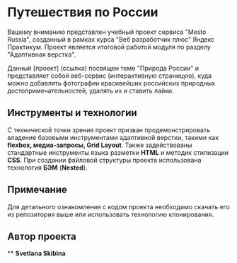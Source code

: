 # Путешествия по России

Вашему вниманию представлен учебный проект сервиса "Mesto Russia", созданный в рамках курса "Веб разработчик плюс" Яндекс Практикум. 
Проект является итоговой работой модуля по разделу "Адаптивная верстка". 
  
Данный [проект] (ссылка) посвящен теме "Природа России" и представляет собой веб-сервис (интерактивную страницую), куда можно добавлять фотографии красивейших российских природных достопримечательностей, удалять их и ставить лайки.

## Инструменты и технологии

С технической точки зрения проект призван продемонстрировать владение базовыми инструментами адаптивной верстки, такими как **flexbox, медиа-запросы, Grid Layout**. Также задействованы стандартные инструменты языка разметки **HTML** и методик стилизации **CSS**. При создании файловой структуры проекта использована технология **БЭМ** (**Nested**). 

## Примечание  

Для детального ознакомления с кодом проекта необходимо скачать его из репозитория выше или использовать технологию клонирования.
 
## Автор проекта 

** **Svetlana Skibina**  

